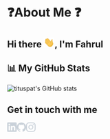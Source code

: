 # ❓About Me ❓

## Hi there <img src="assets/gifs/wave.gif" alt="Wave" width="25px">, I'm Fahrul

## 📊 My GitHub Stats

![tituspat's GitHub stats](https://github-readme-stats.vercel.app/api?username=tituspat&theme=dark&show_icons=true)

## Get in touch with me

[<img align="left" alt="LinkedIn" width="22px" src="assets/icons/linkedin.svg" />][linkedin]
[<img align="left" alt="GitHub" width="22px" src="assets/icons/github.svg" />][github]
[<img align="left" alt="Instagram" width="22px" src="assets/icons/instagram.svg" />][instagram]

[linkedin]: https://www.linkedin.com/in/tituspatrick
[instagram]: https://www.instagram.com/titus.patrick05/
[github]: https://github.com/tituspat

<!--
**tituspat/tituspat** is a ✨ _special_ ✨ repository because its `README.md` (this file) appears on your GitHub profile.

Here are some ideas to get you started:

- 🔭 I’m currently working on ...
- 🌱 I’m currently learning ...
- 👯 I’m looking to collaborate on ...
- 🤔 I’m looking for help with ...
- 💬 Ask me about ...
- 📫 How to reach me: ...
- 😄 Pronouns: ...
- ⚡ Fun fact: ...
-->
